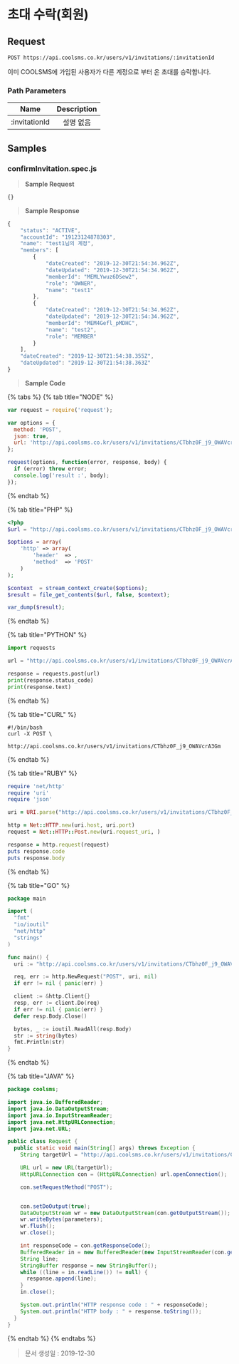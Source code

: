 # 초대 수락\(회원\)

## Request

```text
POST https://api.coolsms.co.kr/users/v1/invitations/:invitationId
```

이미 COOLSMS에 가입된 사용자가 다른 계정으로 부터 온 초대를 승락합니다.

### Path Parameters

| Name | Description |
| :---: | :---: |
| :invitationId | 설명 없음 |

## Samples

### confirmInvitation.spec.js

> **Sample Request**

```javascript
{}
```

> **Sample Response**

```javascript
{
    "status": "ACTIVE",
    "accountId": "19123124878303",
    "name": "test1님의 계정",
    "members": [
        {
            "dateCreated": "2019-12-30T21:54:34.962Z",
            "dateUpdated": "2019-12-30T21:54:34.962Z",
            "memberId": "MEMLYwuz6DSew2",
            "role": "OWNER",
            "name": "test1"
        },
        {
            "dateCreated": "2019-12-30T21:54:34.962Z",
            "dateUpdated": "2019-12-30T21:54:34.962Z",
            "memberId": "MEM4Gefl_pMDHC",
            "name": "test2",
            "role": "MEMBER"
        }
    ],
    "dateCreated": "2019-12-30T21:54:38.355Z",
    "dateUpdated": "2019-12-30T21:54:38.363Z"
}
```

> **Sample Code**

{% tabs %}
{% tab title="NODE" %}
```javascript
var request = require('request');

var options = {
  method: 'POST',
  json: true,
  url: 'http://api.coolsms.co.kr/users/v1/invitations/CTbhz0F_j9_OWAVcrA3Gm'
};

request(options, function(error, response, body) {
  if (error) throw error;
  console.log('result :', body);
});
```
{% endtab %}

{% tab title="PHP" %}
```php
<?php
$url = "http://api.coolsms.co.kr/users/v1/invitations/CTbhz0F_j9_OWAVcrA3Gm";

$options = array(
    'http' => array(
        'header'  => ,
        'method'  => 'POST'
    )
);

$context  = stream_context_create($options);
$result = file_get_contents($url, false, $context);

var_dump($result);
```
{% endtab %}

{% tab title="PYTHON" %}
```python
import requests

url = "http://api.coolsms.co.kr/users/v1/invitations/CTbhz0F_j9_OWAVcrA3Gm"

response = requests.post(url)
print(response.status_code)
print(response.text)
```
{% endtab %}

{% tab title="CURL" %}
```text
#!/bin/bash
curl -X POST \
    http://api.coolsms.co.kr/users/v1/invitations/CTbhz0F_j9_OWAVcrA3Gm
```
{% endtab %}

{% tab title="RUBY" %}
```ruby
require 'net/http'
require 'uri'
require 'json'

uri = URI.parse("http://api.coolsms.co.kr/users/v1/invitations/CTbhz0F_j9_OWAVcrA3Gm")

http = Net::HTTP.new(uri.host, uri.port)
request = Net::HTTP::Post.new(uri.request_uri, )

response = http.request(request)
puts response.code
puts response.body
```
{% endtab %}

{% tab title="GO" %}
```go
package main

import (
  "fmt"
  "io/ioutil"
  "net/http"
  "strings"
)

func main() {
  uri := "http://api.coolsms.co.kr/users/v1/invitations/CTbhz0F_j9_OWAVcrA3Gm"

  req, err := http.NewRequest("POST", uri, nil)
  if err != nil { panic(err) }

  client := &http.Client{}
  resp, err := client.Do(req)
  if err != nil { panic(err) }
  defer resp.Body.Close()

  bytes, _ := ioutil.ReadAll(resp.Body)
  str := string(bytes)
  fmt.Println(str)
}
```
{% endtab %}

{% tab title="JAVA" %}
```java
package coolsms;

import java.io.BufferedReader;
import java.io.DataOutputStream;
import java.io.InputStreamReader;
import java.net.HttpURLConnection;
import java.net.URL;

public class Request {
  public static void main(String[] args) throws Exception {
    String targetUrl = "http://api.coolsms.co.kr/users/v1/invitations/CTbhz0F_j9_OWAVcrA3Gm";

    URL url = new URL(targetUrl);
    HttpURLConnection con = (HttpURLConnection) url.openConnection();

    con.setRequestMethod("POST");


    con.setDoOutput(true);
    DataOutputStream wr = new DataOutputStream(con.getOutputStream());
    wr.writeBytes(parameters);
    wr.flush();
    wr.close();

    int responseCode = con.getResponseCode();
    BufferedReader in = new BufferedReader(new InputStreamReader(con.getInputStream()));
    String line;
    StringBuffer response = new StringBuffer();
    while ((line = in.readLine()) != null) {
      response.append(line);
    }
    in.close();

    System.out.println("HTTP response code : " + responseCode);
    System.out.println("HTTP body : " + response.toString());
  }
}
```
{% endtab %}
{% endtabs %}

> 문서 생성일 : 2019-12-30

